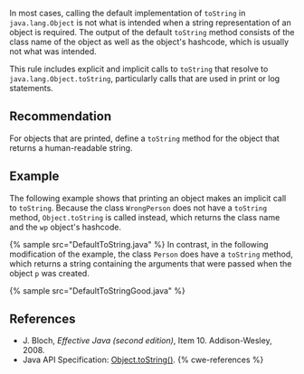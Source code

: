 In most cases, calling the default implementation of `toString` in `java.lang.Object` is not what is intended when a string representation of an object is required. The output of the default `toString` method consists of the class name of the object as well as the object's hashcode, which is usually not what was intended.

This rule includes explicit and implicit calls to `toString` that resolve to `java.lang.Object.toString`, particularly calls that are used in print or log statements.


## Recommendation
For objects that are printed, define a `toString` method for the object that returns a human-readable string.


## Example
The following example shows that printing an object makes an implicit call to `toString`. Because the class `WrongPerson` does not have a `toString` method, `Object.toString` is called instead, which returns the class name and the `wp` object's hashcode.

{% sample src="DefaultToString.java" %}
In contrast, in the following modification of the example, the class `Person` does have a `toString` method, which returns a string containing the arguments that were passed when the object `p` was created.

{% sample src="DefaultToStringGood.java" %}

## References
* J. Bloch, *Effective Java (second edition)*, Item 10. Addison-Wesley, 2008.
* Java API Specification: [Object.toString()](https://docs.oracle.com/en/java/javase/11/docs/api/java.base/java/lang/Object.html#toString()).
{% cwe-references %}
